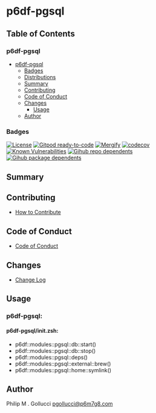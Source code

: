 # p6df-pgsql

## Table of Contents


### p6df-pgsql
- [p6df-pgsql](#p6df-pgsql)
  - [Badges](#badges)
  - [Distributions](#distributions)
  - [Summary](#summary)
  - [Contributing](#contributing)
  - [Code of Conduct](#code-of-conduct)
  - [Changes](#changes)
    - [Usage](#usage)
  - [Author](#author)

### Badges

[![License](https://img.shields.io/badge/License-Apache%202.0-yellowgreen.svg)](https://opensource.org/licenses/Apache-2.0)
[![Gitpod ready-to-code](https://img.shields.io/badge/Gitpod-ready--to--code-blue?logo=gitpod)](https://gitpod.io/#https://github.com/p6m7g8/p6df-pgsql)
[![Mergify](https://img.shields.io/endpoint.svg?url=https://gh.mergify.io/badges/p6m7g8/p6df-pgsql/&style=flat)](https://mergify.io)
[![codecov](https://codecov.io/gh/p6m7g8/p6df-pgsql/branch/master/graph/badge.svg?token=14Yj1fZbew)](https://codecov.io/gh/p6m7g8/p6df-pgsql)
[![Known Vulnerabilities](https://snyk.io/test/github/p6m7g8/p6df-pgsql/badge.svg?targetFile=package.json)](https://snyk.io/test/github/p6m7g8/p6df-pgsql?targetFile=package.json)
[![Gihub repo dependents](https://badgen.net/github/dependents-repo/p6m7g8/p6df-pgsql)](https://github.com/p6m7g8/p6df-pgsql/network/dependents?dependent_type=REPOSITORY)
[![Gihub package dependents](https://badgen.net/github/dependents-pkg/p6m7g8/p6df-pgsql)](https://github.com/p6m7g8/p6df-pgsql/network/dependents?dependent_type=PACKAGE)

## Summary

## Contributing

- [How to Contribute](CONTRIBUTING.md)

## Code of Conduct

- [Code of Conduct](https://github.com/p6m7g8/.github/blob/master/CODE_OF_CONDUCT.md)

## Changes

- [Change Log](CHANGELOG.md)

## Usage

### p6df-pgsql:

#### p6df-pgsql/init.zsh:

- p6df::modules::pgsql::db::start()
- p6df::modules::pgsql::db::stop()
- p6df::modules::pgsql::deps()
- p6df::modules::pgsql::external::brew()
- p6df::modules::pgsql::home::symlink()



## Author

Philip M . Gollucci <pgollucci@p6m7g8.com>
